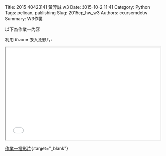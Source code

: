 Title: 2015 40423141 黃羿誠 w3
Date: 2015-10-2 11:41
Category: Python
Tags: pelican, publishing
Slug: 2015cp_hw_w3
Authors: coursemdetw
Summary: W3作業

以下為作業一內容

利用 iframe 嵌入投影片:

<iframe src="40423141_cp_w3_p.html" width="500" height="300"></iframe>

[作業一投影片](40423141_cp_w3_p.html){:target="_blank"}

